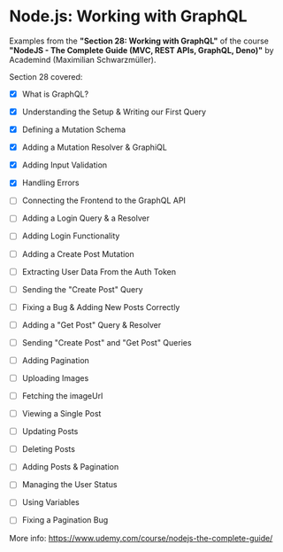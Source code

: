 # Node.js: Working with GraphQL

Examples from the **"Section 28: Working with GraphQL"** of the course **"NodeJS - The Complete Guide (MVC, REST APIs, GraphQL, Deno)"** by Academind (Maximilian Schwarzmüller).

Section 28 covered:

- [x] What is GraphQL?
- [x] Understanding the Setup & Writing our First Query
- [x] Defining a Mutation Schema
- [x] Adding a Mutation Resolver & GraphiQL
- [x] Adding Input Validation
- [x] Handling Errors
- [ ] Connecting the Frontend to the GraphQL API
- [ ] Adding a Login Query & a Resolver
- [ ] Adding Login Functionality
- [ ] Adding a Create Post Mutation
- [ ] Extracting User Data From the Auth Token
- [ ] Sending the "Create Post" Query
- [ ] Fixing a Bug & Adding New Posts Correctly
- [ ] Adding a "Get Post" Query & Resolver
- [ ] Sending "Create Post" and "Get Post" Queries
- [ ] Adding Pagination
- [ ] Uploading Images
- [ ] Fetching the imageUrl
- [ ] Viewing a Single Post
- [ ] Updating Posts
- [ ] Deleting Posts
- [ ] Adding Posts & Pagination
- [ ] Managing the User Status
- [ ] Using Variables
- [ ] Fixing a Pagination Bug



More info: https://www.udemy.com/course/nodejs-the-complete-guide/